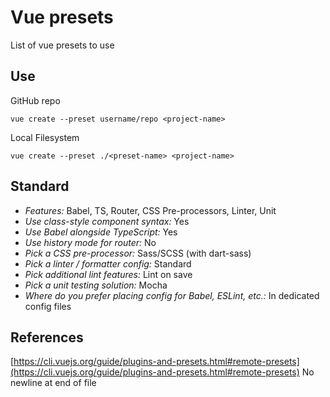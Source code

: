 # Vue presets
List of vue presets to use
## Use
GitHub repo
```
vue create --preset username/repo <project-name>
```
Local Filesystem
```
vue create --preset ./<preset-name> <project-name>
```
## Standard
* *Features:* Babel, TS, Router, CSS Pre-processors, Linter, Unit
* *Use class-style component syntax:* Yes
* *Use Babel alongside TypeScript:* Yes
* *Use history mode for router:* No
* *Pick a CSS pre-processor:* Sass/SCSS (with dart-sass)
* *Pick a linter / formatter config:* Standard
* *Pick additional lint features:* Lint on save
* *Pick a unit testing solution:* Mocha
* *Where do you prefer placing config for Babel, ESLint, etc.:* In dedicated config files
## References
[https://cli.vuejs.org/guide/plugins-and-presets.html#remote-presets](https://cli.vuejs.org/guide/plugins-and-presets.html#remote-presets)
 No newline at end of file

